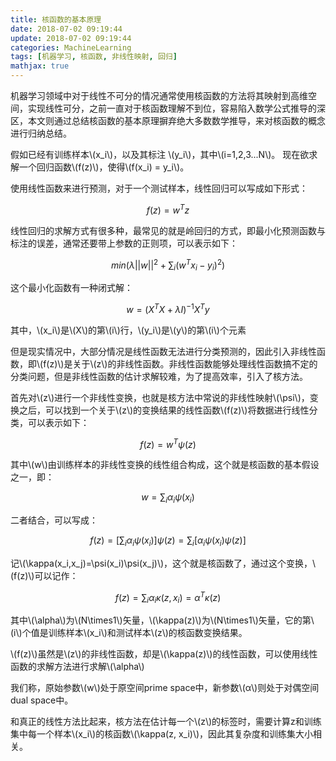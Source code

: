 ```yaml
---
title: 核函数的基本原理
date: 2018-07-02 09:19:44
update: 2018-07-02 09:19:44
categories: MachineLearning
tags: [机器学习, 核函数, 非线性映射, 回归]
mathjax: true
---
```


机器学习领域中对于线性不可分的情况通常使用核函数的方法将其映射到高维空间，实现线性可分，之前一直对于核函数理解不到位，容易陷入数学公式推导的深区，本文则通过总结核函数的基本原理摒弃绝大多数数学推导，来对核函数的概念进行归纳总结。

<!--more-->

假如已经有训练样本\\(x_i\\)，以及其标注 \\(y_i\\)，其中\\(i=1,2,3...N\\)。
现在欲求解一个回归函数\\(f(z)\\)，使得\\(f(x_i) = y_i\\)。

使用线性函数来进行预测，对于一个测试样本，线性回归可以写成如下形式：

$$f(z)=w^Tz$$

线性回归的求解方式有很多种，最常见的就是岭回归的方式，即最小化预测函数与标注的误差，通常还要带上参数的正则项，可以表示如下：

$$min(\lambda||w||^2+\sum_{i}(w^Tx_i-y_i)^2)$$

这个最小化函数有一种闭式解：

$$w=(X^T X+\lambda I)^{-1}X^Ty$$

其中，\\(x_i\\)是\\(X\\)的第\\(i\\)行，\\(y_i\\)是\\(y\\)的第\\(i\\)个元素

但是现实情况中，大部分情况是线性函数无法进行分类预测的，因此引入非线性函数，即\\(f(z)\\)是关于\\(z\\)的非线性函数。非线性函数能够处理线性函数搞不定的分类问题，但是非线性函数的估计求解较难，为了提高效率，引入了核方法。

首先对\\(z\\)进行一个非线性变换，也就是核方法中常说的非线性映射\\(\psi\\)，变换之后，可以找到一个关于\\(z\\)的变换结果的线性函数\\(f(z)\\)将数据进行线性分类，可以表示如下：

$$f(z)=w^T\psi(z)$$

其中\\(w\\)由训练样本的非线性变换的线性组合构成，这个就是核函数的基本假设之一，即：

$$w=\sum_{i}\alpha_i\psi(x_i)$$

二者结合，可以写成：

$$f(z)=\left[ \sum_i\alpha_i\psi(x_i) \right] \psi(z)=\sum_i\left[ \alpha_i\psi(x_i)\psi(z)\right]$$

记\\(\kappa(x_i,x_j)=\psi(x_i)\psi(x_j)\\)，这个就是核函数了，通过这个变换，\\(f(z)\\)可以记作：

$$f(z)=\sum_i\alpha_i\kappa(z,x_i)=\alpha^T\kappa(z)$$

其中\\(\alpha\\)为\\(N\times1\\)矢量，\\(\kappa(z)\\)为\\(N\times1\\)矢量，它的第\\(i\\)个值是训练样本\\(x_i\\)和测试样本\\(z\\)的核函数变换结果。

\\(f(z)\\)虽然是\\(z\\)的非线性函数，却是\\(\kappa(z)\\)的线性函数，可以使用线性函数的求解方法进行求解\\(\alpha\\)

我们称，原始参数\\(w\\)处于原空间prime space中，新参数\\(α\\)则处于对偶空间dual space中。

和真正的线性方法比起来，核方法在估计每一个\\(z\\)的标签时，需要计算z和训练集中每一个样本\\(x_i\\)的核函数\\(\kappa(z, x_i)\\)，因此其复杂度和训练集大小相关。
